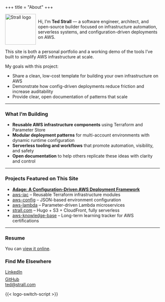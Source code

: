 +++
title = "About"
+++

<p style="display: flex; align-items: center; gap: 0.5em;">
  <img
    class="theme-switch-logo"
    src="/assets/logo/logo-512x512.png"
    data-light="/assets/logo/logo-512x512.png"
    data-dark="/assets/logo/logo-512x512-inverted.png"
    style="width: 100px;"
    alt="Strall logo">
  <span>Hi, I’m <b>Ted Strall</b> — a software engineer, architect, and open-source builder focused on infrastructure automation, serverless systems, and configuration-driven deployments on AWS.</span>
</p>

This site is both a personal portfolio and a working demo of the tools I’ve built to simplify AWS infrastructure at scale.

My goals with this project:

- Share a clean, low-cost template for building your own infrastructure on AWS
- Demonstrate how config-driven deployments reduce friction and increase auditability
- Provide clear, open documentation of patterns that scale

---

### What I’m Building

- **Reusable AWS infrastructure components** using Terraform and Parameter Store
- **Modular deployment patterns** for multi-account environments with dynamic runtime configuration
- **Serverless tooling and workflows** that promote automation, visibility, and safety
- **Open documentation** to help others replicate these ideas with clarity and control

---

### Projects Featured on This Site

- [**Adage: A Configuration-Driven AWS Deployment Framework**](https://github.com/tstrall/adage)
- [aws-iac](https://github.com/tstrall/aws-iac) – Reusable Terraform infrastructure modules
- [aws-config](https://github.com/tstrall/aws-config) – JSON-based environment configuration
- [aws-lambda](https://github.com/tstrall/aws-lambda) – Parameter-driven Lambda microservices
- [strall.com](https://strall.com) – Hugo + S3 + CloudFront, fully serverless
- [aws-knowledge-base](https://github.com/tstrall/aws-knowledge-base) – Long-term learning tracker for AWS certifications

---

### Resume

You can [view it online](/resume/).

### Find Me Elsewhere

<ul style="list-style: none; padding-left: 0;">
  <!-- LinkedIn -->
  <li style="display: flex; align-items: center; gap: 0.6em; margin-bottom: 0.5em;">
    <!-- SVG omitted for brevity -->
    <a href="https://www.linkedin.com/in/ted-strall-1057b44/" target="_blank" rel="noopener">LinkedIn</a>
  </li>

  <!-- GitHub -->
  <li style="display: flex; align-items: center; gap: 0.6em;">
    <!-- SVG omitted for brevity -->
    <a href="https://github.com/tstrall" target="_blank" rel="noopener">GitHub</a>
  </li>

  <!-- Email -->
  <li style="display: flex; align-items: center; gap: 0.6em;">
    <!-- SVG omitted for brevity -->
    <a href="mailto:ted@strall.com">ted@strall.com</a>
  </li>
</ul>

{{< logo-switch-script >}}
